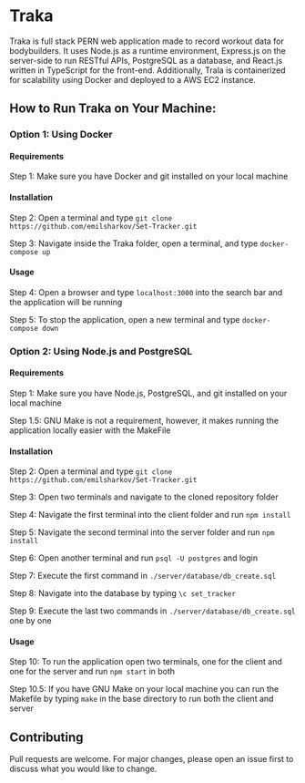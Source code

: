 # Traka

Traka is full stack PERN web application made to record workout data for bodybuilders. It uses Node.js as a runtime environment, Express.js on the server-side to run RESTful APIs, PostgreSQL as a database, and React.js written in TypeScript for the front-end. Additionally, Trala is containerized for scalability using Docker and deployed to a AWS EC2 instance.

## How to Run Traka on Your Machine:

### Option 1: Using Docker

#### Requirements

Step 1: Make sure you have Docker and git installed on your local machine

#### Installation

Step 2: Open a terminal and type ```git clone https://github.com/emilsharkov/Set-Tracker.git```

Step 3: Navigate inside the Traka folder, open a terminal, and type ```docker-compose up```

#### Usage

Step 4: Open a browser and type ```localhost:3000``` into the search bar and the application will be running

Step 5: To stop the application, open a new terminal and type ```docker-compose down```

### Option 2: Using Node.js and PostgreSQL

#### Requirements

Step 1: Make sure you have Node.js, PostgreSQL, and git installed on your local machine

Step 1.5: GNU Make is not a requirement, however, it makes running the application locally easier with the MakeFile

#### Installation

Step 2: Open a terminal and type ```git clone https://github.com/emilsharkov/Set-Tracker.git```

Step 3: Open two terminals and navigate to the cloned repository folder

Step 4: Navigate the first terminal into the client folder and run ```npm install```

Step 5: Navigate the second terminal into the server folder and run ```npm install```

Step 6: Open another terminal and run ```psql -U postgres``` and login

Step 7: Execute the first command in ```./server/database/db_create.sql```

Step 8: Navigate into the database by typing ```\c set_tracker```

Step 9: Execute the last two commands in ```./server/database/db_create.sql``` one by one

#### Usage

Step 10: To run the application open two terminals, one for the client and one for the server and run ```npm start``` in both

Step 10.5: If you have GNU Make on your local machine you can run the Makefile by typing ```make``` in the base directory to run both the client and server 

## Contributing

Pull requests are welcome. For major changes, please open an issue first to discuss what you would like to change.
